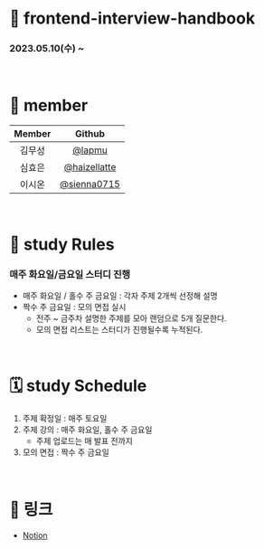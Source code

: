 # 📕 frontend-interview-handbook
### 2023.05.10(수) ~ 

<br />

# 👤 member
|   Member    |                 Github                 |
| :------: | :----------------------------------: |
|   김무성   |      [@lapmu](https://github.com/lapmu)      |
|   심효은   |      [@haizellatte](https://github.com/haizellatte)         |
|   이시온   | [@sienna0715](https://github.com/sienna0715) |

<br />

# 🔮 study Rules
### 매주 화요일/금요일 스터디 진행
- 매주 화요일 / 홀수 주 금요일 : 각자 주제 2개씩 선정해 설명
- 짝수 주 금요일 : 모의 면접 실시
     - 전주 ~ 금주차 설명한 주제를 모아 랜덤으로 5개 질문한다.
     - 모의 면접 리스트는 스터디가 진행될수록 누적된다.

<br />

 # 🗓️ study Schedule
 1. 주제 확정일 : 매주 토요일
 2. 주제 강의 : 매주 화요일, 홀수 주 금요일
     - 주제 업로드는 매 발표 전까지
 3. 모의 면접 : 짝수 주 금요일
<br />

 # 🔗 링크
- [Notion](https://www.notion.so/Interview-HandBook-8817e4cb83d14764a2a874cab20fec1a)
